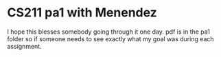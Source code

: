 # CS211 pa1 with Menendez
I hope this blesses somebody going through it one day. 
pdf is in the pa1 folder so if someone needs to see exactly what my goal was during each assignment.
